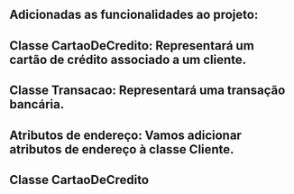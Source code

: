 ## Adicionadas as funcionalidades ao projeto:

## Classe CartaoDeCredito: Representará um cartão de crédito associado a um cliente.
## Classe Transacao: Representará uma transação bancária.
## Atributos de endereço: Vamos adicionar atributos de endereço à classe Cliente.
## Classe CartaoDeCredito

